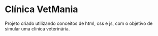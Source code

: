 # Clínica VetMania

Projeto criado utilizando conceitos de html, css e js, com o objetivo de simular uma clínica veterinária. 